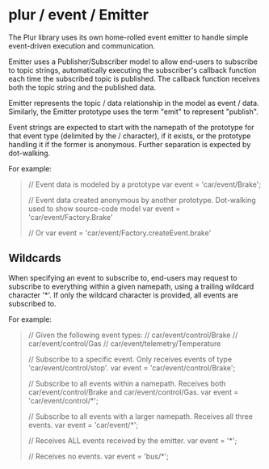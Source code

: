 plur / event / Emitter
==================

The Plur library uses its own home-rolled event emitter to handle simple event-driven execution and communication.

Emitter uses a Publisher/Subscriber model to allow end-users to subscribe to topic strings, automatically executing the
subscriber's callback function each time the subscribed topic is published. The callback function receives both the
topic string and the published data.

Emitter represents the topic / data relationship in the model as event / data. Similarly, the Emitter prototype uses
the term "emit" to represent "publish".

Event strings are expected to start with the namepath of the prototype for that event type (delimited by the / character),
if it exists, or the prototype handling it if the former is anonymous. Further separation is expected by dot-walking.

For example:

> // Event data is modeled by a prototype
> var event = 'car/event/Brake';
>
> // Event data created anonymous by another prototype. Dot-walking used to show source-code model
> var event = 'car/event/Factory.Brake'
>
> // Or
> var event = 'car/event/Factory.createEvent.brake'

Wildcards
---------

When specifying an event to subscribe to, end-users may request to subscribe to everything within a given namepath,
using a trailing wildcard character '*'. If only the wildcard character is provided, all events are subscribed to.

For example:

> // Given the following event types:
> //   car/event/control/Brake
> //   car/event/control/Gas
> //   car/event/telemetry/Temperature
>
> // Subscribe to a specific event. Only receives events of type 'car/event/control/stop'.
> var event = 'car/event/control/Brake';
>
> // Subscribe to all events within a namepath. Receives both car/event/control/Brake and car/event/control/Gas.
> var event = 'car/event/control/*';
>
> // Subscribe to all events with a larger namepath. Receives all three events.
> var event = 'car/event/*';
>
> // Receives ALL events received by the emitter.
> var event = '*';
>
> // Receives no events.
> var event = 'bus/*';






